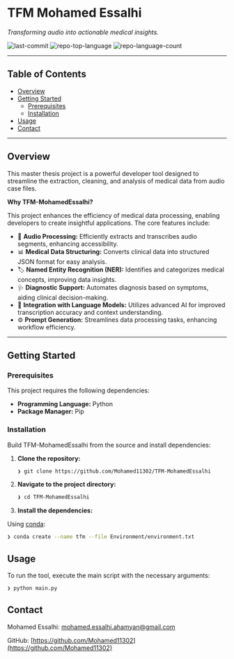 # TFM Mohamed Essalhi
*Transforming audio into actionable medical insights.*

![last-commit](https://img.shields.io/github/last-commit/Mohamed11302/TFM-MohamedEssalhi?style=flat&logo=git&logoColor=white&color=0080ff)
![repo-top-language](https://img.shields.io/github/languages/top/Mohamed11302/TFM-MohamedEssalhi?style=flat&color=0080ff)
![repo-language-count](https://img.shields.io/github/languages/count/Mohamed11302/TFM-MohamedEssalhi?style=flat&color=0080ff)

---

## Table of Contents
- [Overview](#overview)
- [Getting Started](#getting-started)
  - [Prerequisites](#prerequisites)
  - [Installation](#installation)
- [Usage](#usage)
- [Contact](#contact)

---

## Overview

This master thesis project is a powerful developer tool designed to streamline the extraction, cleaning, and analysis of medical data from audio case files.

**Why TFM-MohamedEssalhi?**

This project enhances the efficiency of medical data processing, enabling developers to create insightful applications. The core features include:

- 🎤 **Audio Processing:** Efficiently extracts and transcribes audio segments, enhancing accessibility.
- 📊 **Medical Data Structuring:** Converts clinical data into structured JSON format for easy analysis.
- 🏷️ **Named Entity Recognition (NER):** Identifies and categorizes medical concepts, improving data insights.
- 🩺 **Diagnostic Support:** Automates diagnosis based on symptoms, aiding clinical decision-making.
- 🤖 **Integration with Language Models:** Utilizes advanced AI for improved transcription accuracy and context understanding.
- ⚙️ **Prompt Generation:** Streamlines data processing tasks, enhancing workflow efficiency.

---

## Getting Started

### Prerequisites

This project requires the following dependencies:

- **Programming Language:** Python
- **Package Manager:** Pip

### Installation

Build TFM-MohamedEssalhi from the source and install dependencies:

1. **Clone the repository:**

   ```sh
   ❯ git clone https://github.com/Mohamed11302/TFM-MohamedEssalhi
   ```

2. **Navigate to the project directory:**

   ```sh
   ❯ cd TFM-MohamedEssalhi
   ```

3. **Install the dependencies:**

Using [conda](https://anaconda.org/anaconda/conda):

```sh
❯ conda create --name tfm --file Environment/environment.txt
```

## Usage

To run the tool, execute the main script with the necessary arguments:

```sh
❯ python main.py
````

## Contact

Mohamed Essalhi: [mohamed.essalhi.ahamyan@gmail.com](mailto:mohamed.essalhi.ahamyan@gmail.com)

GitHub: [https://github.com/Mohamed11302](https://github.com/Mohamed11302)
